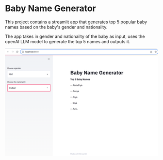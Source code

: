 # Baby Name Generator


This project contains a streamlit app that generates top 5 popular baby names based on the baby's gender and nationality. 

The app takes in gender and nationailty of the baby as input, uses the openAI LLM model to generate the top 5 names and outputs it.

![Screenshot of streamlit app output](https://github.com/swethag04/llm/blob/9e3c602242b31b97c15ca5823dfc47f2899d8036/baby_name_generator/baby-name-generator.png)
